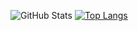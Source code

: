 <!--
**estebansalguero/estebansalguero** is a ✨ _special_ ✨ repository because its `README.md` (this file) appears on your GitHub profile.

Here are some ideas to get you started:

- 🔭 I’m currently working on ...
- 🌱 I’m currently learning ...
- 👯 I’m looking to collaborate on ...
- 🤔 I’m looking for help with ...
- 💬 Ask me about ...
- 📫 How to reach me: ...
- 😄 Pronouns: ...
- ⚡ Fun fact: ...
-->
![GitHub Stats](https://github-readme-stats.vercel.app/api?username=estebansalguero&theme=radical)
[![Top Langs](https://github-readme-stats.vercel.app/api/top-langs/?username=estebansalguero)](https://github.com/anuraghazra/github-readme-stats)

